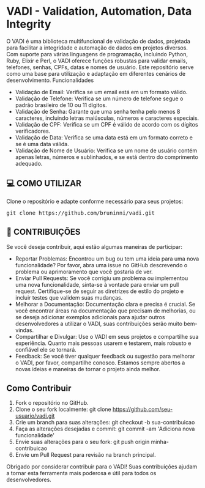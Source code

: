 # VADI - Validation, Automation, Data Integrity

O VADI é uma biblioteca multifuncional de validação de dados, projetada para facilitar a integridade e automação de dados em projetos diversos. Com suporte para várias linguagens de programação, incluindo Python, Ruby, Elixir e Perl, o VADI oferece funções robustas para validar emails, telefones, senhas, CPFs, datas e nomes de usuário. Este repositório serve como uma base para utilização e adaptação em diferentes cenários de desenvolvimento.
Funcionalidades
- Validação de Email: Verifica se um email está em um formato válido.
- Validação de Telefone: Verifica se um número de telefone segue o padrão brasileiro de 10 ou 11 dígitos.
- Validação de Senha: Garante que uma senha tenha pelo menos 8 caracteres, incluindo letras maiúsculas, números e caracteres especiais.
- Validação de CPF: Verifica se um CPF é válido de acordo com os dígitos verificadores.
- Validação de Data: Verifica se uma data está em um formato correto e se é uma data válida.
- Validação de Nome de Usuário: Verifica se um nome de usuário contém apenas letras, números e sublinhados, e se está dentro do comprimento adequado.
  

## 💻 COMO UTILIZAR
Clone o repositório e adapte conforme necessário para seus projetos:
<pre>
git clone https://github.com/bruninni/vadi.git
</pre>



## 💬 CONTRIBUIÇÕES
Se você deseja contribuir, aqui estão algumas maneiras de participar:
- Reportar Problemas: Encontrou um bug ou tem uma ideia para uma nova funcionalidade? Por favor, abra uma issue no GitHub descrevendo o problema ou aprimoramento que você gostaria de ver.
- Enviar Pull Requests: Se você corrigiu um problema ou implementou uma nova funcionalidade, sinta-se à vontade para enviar um pull request. Certifique-se de seguir as diretrizes de estilo do projeto e incluir testes que validem suas mudanças.
- Melhorar a Documentação: Documentação clara e precisa é crucial. Se você encontrar áreas na documentação que precisam de melhorias, ou se deseja adicionar exemplos adicionais para ajudar outros desenvolvedores a utilizar o VADI, suas contribuições serão muito bem-vindas.
- Compartilhar e Divulgar: Use o VADI em seus projetos e compartilhe sua experiência. Quanto mais pessoas usarem e testarem, mais robusto e confiável ele se tornará.
- Feedback: Se você tiver qualquer feedback ou sugestão para melhorar o VADI, por favor, compartilhe conosco. Estamos sempre abertos a novas ideias e maneiras de tornar o projeto ainda melhor.

## Como Contribuir
1. Fork o repositório no GitHub.
2. Clone o seu fork localmente: git clone https://github.com/seu-usuario/vadi.git
3. Crie um branch para suas alterações: git checkout -b sua-contribuicao
4. Faça as alterações desejadas e commit: git commit -am 'Adiciona nova funcionalidade'
5. Envie suas alterações para o seu fork: git push origin minha-contribuicao
6. Envie um Pull Request para revisão na branch principal.

Obrigado por considerar contribuir para o VADI! Suas contribuições ajudam a tornar esta ferramenta mais poderosa e útil para todos os desenvolvedores.






